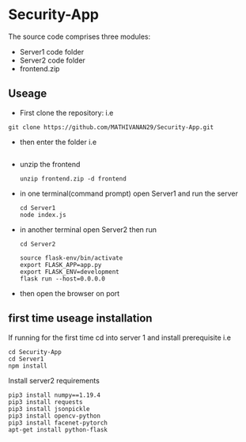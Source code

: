 # Security-App

The source code comprises three modules:
- Server1 code folder
- Server2 code folder
- frontend.zip

## Useage

- First clone the repository: i.e
```
git clone https://github.com/MATHIVANAN29/Security-App.git
```
- then enter the folder i.e
  ```cd Security-App
  ```
- unzip the frontend
  ```
  unzip frontend.zip -d frontend
  ```
- in one terminal(command prompt) open Server1 and run the server
  ```
  cd Server1
  node index.js
  ```

- in another terminal open Server2 then run
  ```
  cd Server2

  source flask-env/bin/activate
  export FLASK_APP=app.py
  export FLASK_ENV=development
  flask run --host=0.0.0.0
  
  ```

- then open the browser on port
  

## first time useage installation

If running for the first time cd into server 1 and install prerequisite i.e
```
cd Security-App
cd Server1
npm install
```
Install server2 requirements
```
pip3 install numpy==1.19.4
pip3 install requests
pip3 install jsonpickle
pip3 install opencv-python
pip3 install facenet-pytorch
apt-get install python-flask
```
